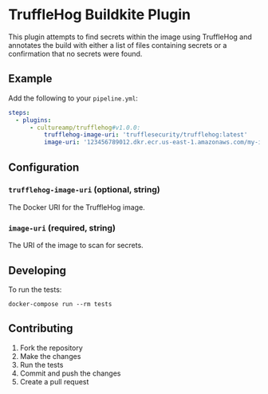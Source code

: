 # TruffleHog Buildkite Plugin

This plugin attempts to find secrets within the image using TruffleHog and annotates the build with either a list of files containing secrets or a confirmation that no secrets were found.

## Example

Add the following to your `pipeline.yml`:

```yml
steps: 
  - plugins:
      - cultureamp/trufflehog#v1.0.0:
          trufflehog-image-uri: 'trufflesecurity/trufflehog:latest'
          image-uri: '123456789012.dkr.ecr.us-east-1.amazonaws.com/my-image:latest'
```

## Configuration

### `trufflehog-image-uri` (optional, string)

The Docker URI for the TruffleHog image. 

### `image-uri` (required, string)

The URI of the image to scan for secrets.

## Developing

To run the tests:

```shell
docker-compose run --rm tests
```

## Contributing

1. Fork the repository
2. Make the changes
3. Run the tests
4. Commit and push the changes
5. Create a pull request

